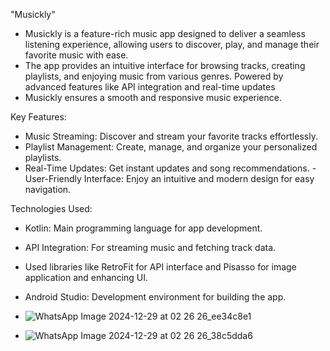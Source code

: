 "Musickly"

- Musickly is a feature-rich music app designed to deliver a seamless listening experience, allowing users to discover, play, and manage their favorite music with ease. 
 - The app provides an intuitive interface for browsing tracks, creating playlists, and enjoying music from various genres. Powered by advanced features like API integration and real-time updates
 - Musickly ensures a smooth and responsive music experience.

Key Features:

- Music Streaming: Discover and stream your favorite tracks effortlessly.
- Playlist Management: Create, manage, and organize your personalized playlists.
- Real-Time Updates: Get instant updates and song recommendations.
 -User-Friendly Interface: Enjoy an intuitive and modern design for easy navigation.
  
Technologies Used:

- Kotlin: Main programming language for app development.
- API Integration: For streaming music and fetching track data.
- Used libraries like RetroFit for API interface and Pisasso for image application and enhancing UI.
- Android Studio: Development environment for building the app.

- ![WhatsApp Image 2024-12-29 at 02 26 26_ee34c8e1](https://github.com/user-attachments/assets/b80d4116-5618-415c-93f7-003c722252a2)
- ![WhatsApp Image 2024-12-29 at 02 26 26_38c5dda6](https://github.com/user-attachments/assets/c10b5454-9031-4649-bfe6-172919b72005)
